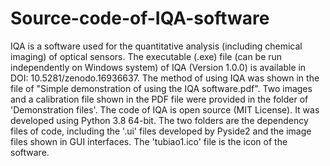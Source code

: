 # Source-code-of-IQA-software
IQA is a software used for the quantitative analysis (including chemical imaging) of optical sensors.
The executable (.exe) file (can be run independently on Windows system) of IQA (Version 1.0.0) is available in DOI: 10.5281/zenodo.16936637. 
The method of using IQA was shown in the file of "Simple demonstration of using the IQA software.pdf".
Two images and a calibration file shown in the PDF file were provided in the folder of 'Demonstration files'.
The code of IQA is open source (MIT License). It was developed using Python 3.8 64-bit.
The two folders are the dependency files of code, including the '.ui' files developed by Pyside2 and the image files shown in GUI interfaces. The 'tubiao1.ico' file is the icon of the software.
